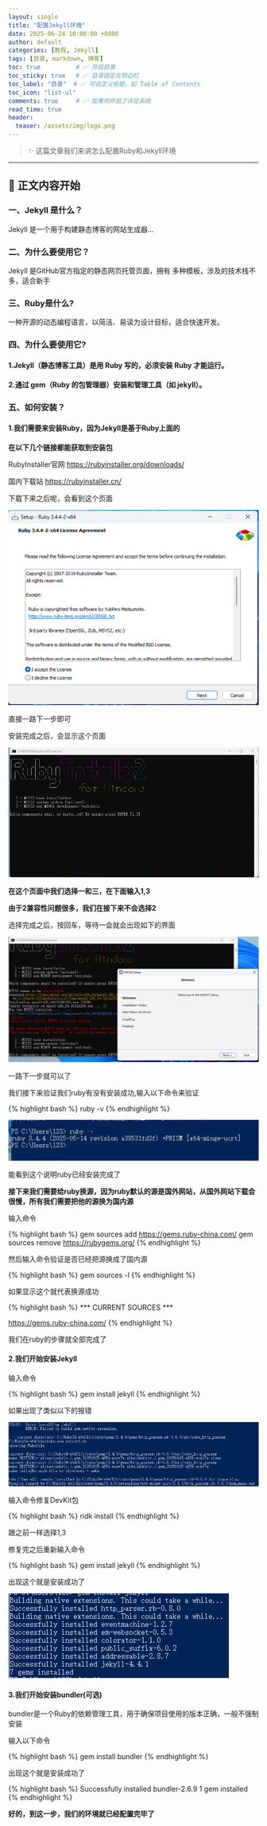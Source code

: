 ```yaml
---
layout: single
title: "配置Jekyll环境"
date: 2025-06-24 10:00:00 +0800
author: default
categories: [教程, Jekyll]
tags: [目录, markdown, 博客]
toc: true          # ✅ 开启目录
toc_sticky: true   # ✅ 目录固定在侧边栏
toc_label: "目录"  # ✅ 可自定义标题，如 Table of Contents
toc_icon: "list-ul"
comments: true     # ✅ 如果你开启了评论系统
read_time: true
header:
  teaser: /assets/img/logo.png
---
```


> ✨ 这篇文章我们来讲怎么配置Ruby和Jekyll环境

---

## 📝 正文内容开始

### 一、Jekyll 是什么？

Jekyll 是一个用于构建静态博客的网站生成器...

### 二、为什么要使用它？

Jekyll 是GitHub官方指定的静态网页托管页面，拥有 多种模板，涉及的技术栈不多，适合新手

### 三、Ruby是什么?

一种开源的动态编程语言，以简洁、易读为设计目标，适合快速开发。

### 四、为什么要使用它?

#### 1.Jekyll（静态博客工具）是用 Ruby 写的，必须安装 Ruby 才能运行。

#### 2.通过 gem（Ruby 的包管理器）安装和管理工具（如 jekyll）。

### 五、如何安装？

#### 1.我们需要来安装Ruby，因为Jekyll是基于Ruby上面的

**在以下几个链接都能获取到安装包**

RubyInstaller官网 https://rubyinstaller.org/downloads/

国内下载站 https://rubyinstaller.cn/

下载下来之后呢，会看到这个页面

![](/assets/img/1b6224b751db96dd23ce2dbed5479dc.png)

直接一路下一步即可

安装完成之后，会显示这个页面

![](/assets//img/微信图片_20250625163309.png)

**在这个页面中我们选择一和三，在下面输入1,3**

**由于2兼容性问题很多，我们在接下来不会选择2**

选择完成之后，按回车，等待一会就会出现如下的界面

![](/assets/img/ac7932a4e34b7b808769919347907ae.png)

一路下一步就可以了


我们接下来验证我们ruby有没有安装成功,输入以下命令来验证

{% highlight bash %}
ruby -v
{% endhighlight %}

![](/assets/img/1750841004137.png)

能看到这个说明ruby已经安装完成了

**接下来我们需要给ruby换源，因为ruby默认的源是国外网站，从国外网站下载会很慢，所有我们需要把他的源换为国内源**

输入命令

{% highlight bash %}
gem sources add https://gems.ruby-china.com/ 
gem sources remove https://rubygems.org/
{% endhighlight %}

然后输入命令验证是否已经把源换成了国内源

{% highlight bash %}
gem sources -l
{% endhighlight %}

如果显示这个就代表换源成功

{% highlight bash %}
*** CURRENT SOURCES ***

https://gems.ruby-china.com/
{% endhighlight %}

我们在ruby的步骤就全部完成了

#### 2.我们开始安装Jekyll

输入命令

{% highlight bash %}
gem install jekyll
{% endhighlight %}


如果出现了类似以下的报错

![](/assets/img/1750842234657.png)

输入命令修复DevKit包

{% highlight bash %}
ridk install
{% endhighlight %}

跟之前一样选择1,3

修复完之后重新输入命令

{% highlight bash %}
gem install jekyll
{% endhighlight %}

出现这个就是安装成功了

![](/assets/img/1750844508410.png)

#### 3.我们开始安装bundler(可选)

bundler是一个Ruby的依赖管理工具，用于确保项目使用的版本正确，一般不强制安装

输入以下命令

{% highlight bash %}
gem install bundler
{% endhighlight %}

出现这个就是安装成功了

{% highlight bash %}
Successfully installed bundler-2.6.9
1 gem installed
{% endhighlight %}

**好的，到这一步，我们的环境就已经配置完毕了**